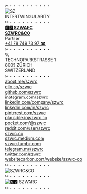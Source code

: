 ✂︎・・・・・・・・・・\
![SZ](https://szwrc.co/favicon-32x32.png  "SZ")\
INTERTWINGULARITY\
✂︎・・・・・・・・・・\
[__🆂🆉 SZWARC__](https://linkedin.com/in/szwrc "🆂🆉 SZWARC")\
__[SZWRC&CO](https://szwrc.co "SZWRC&CO")__\
Partner\
[+41 78 749 73 97 ☎︎](tel:+41787497397 "+41 78 749 73 97 ☎︎")\
✂︎・・・・・・・・・・\
℅\
TECHNOPARKSTRASSE 1\
8005 ZÜRICH\
SWITZERLAND\
✂︎・・・・・・・・・・\
[about.me/szwrc](https://about.me/szwrc "ABOUT.ME")\
[ello.co/szwrc](https://ello.co/szwrc "ELLO")\
[github.com/szwrc](https://github.com/szwrc "GITHUB")\
[instagram.com/szwrc](https://instagram.com/szwrc "INSTAGRAM")\
[linkedin.com/company/szwrc](https://linkedin.com/company/szwrc "LINKEDIN")\
[linkedin.com/in/szwrc](https://linkedin.com/in/szwrc "LINKEDIN")\
[pinterest.com/szwrc](https://pinterest.com/szwrc "PINTEREST")\
[plausible.io/szwrc.co](https://plausible.io/szwrc.co "PLAUSIBLE")\
[pocket.com/@szwrc](https://getpocket.com/@szwrc "POCKET")\
[reddit.com/user/szwrc](https://reddit.com/user/szwrc "REDDIT")\
[szwrc.co](https://szwrc.co "SZWRC&CO")\
[szwrc.medium.com](https://szwrc.medium.com/ "MEDIUM")\
[szwrc.tumblr.com](https://szwrc.tumblr.com/ "TUMBLR")\
[telegram.me/szwrc](https://t.me/szwrc "TELEGRAM")\
[twitter.com/szwrc](https://twitter.com/szwrc "TWITTER")\
[websitecarbon.com/website/szwrc-co](https://websitecarbon.com/website/szwrc-co "WEBSITECARBON")\
✂︎・・・・・・・・・・\
![SZWRC&CO](https://repository-images.githubusercontent.com/66646421/f1ca4a80-5df1-11eb-943d-90d7f44c5518 "SZWRC&CO")\
✂︎・・・・・・・・・・\
![🆂🆉 SZWARC](https://szwrc.co/szwrc.png "🆂🆉 SZWARC")\
✂︎・・・・・・・・・・
